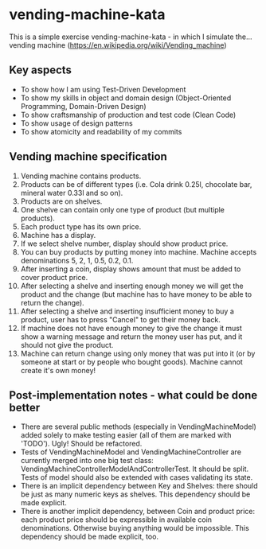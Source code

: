 vending-machine-kata
====================

This is a simple exercise vending-machine-kata - in which I simulate the... vending machine (https://en.wikipedia.org/wiki/Vending_machine)

Key aspects
-----------

* To show how I am using Test-Driven Development
* To show my skills in object and domain design (Object-Oriented Programming, Domain-Driven Design)
* To show craftsmanship of production and test code (Clean Code)
* To show usage of design patterns
* To show atomicity and readability of my commits

Vending machine specification
-----------------------------

1. Vending machine contains products.
2. Products can be of different types (i.e. Cola drink 0.25l, chocolate bar, mineral water 0.33l and so on).
3. Products are on shelves.
4. One shelve can contain only one type of product (but multiple products).
5. Each product type has its own price.
6. Machine has a display.
7. If we select shelve number, display should show product price.
8. You can buy products by putting money into machine. Machine accepts denominations 5, 2, 1, 0.5, 0.2, 0.1.
9. After inserting a coin, display shows amount that must be added to cover product price.
10. After selecting a shelve and inserting enough money we will get the product and the change (but machine has to have money to be able to return the change).
11. After selecting a shelve and inserting insufficient money to buy a product, user has to press "Cancel" to get their money back.
12. If machine does not have enough money to give the change it must show a warning message and return the money user has put, and it should not give the product.
13. Machine can return change using only money that was put into it (or by someone at start or by people who bought goods). Machine cannot create it's own money!

Post-implementation notes - what could be done better
-----------------------------------------------------

* There are several public methods (especially in VendingMachineModel) added solely to make testing easier (all of them are marked with 'TODO').
  Ugly! Should be refactored.
* Tests of VendingMachineModel and VendingMachineController are currently merged into one big test class: VendingMachineControllerModelAndControllerTest.
  It should be split. Tests of model should also be extended with cases validating its state.
* There is an implicit dependency between Key and Shelves: there should be just as many numeric keys as shelves.
  This dependency should be made explicit.
* There is another implicit dependency, between Coin and product price: each product price should be expressible in available coin denominations. Otherwise buying anything would be impossible.
  This dependency should be made explicit, too.
